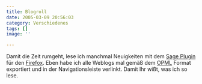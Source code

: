 ```yaml
---
title: Blogroll
date: 2005-03-09 20:56:03
category: Verschiedenes
tags: []
image: ''

---
```


Damit die Zeit rumgeht, lese ich manchmal Neuigkeiten mit dem [Sage Plugin](http://sage.mozdev.org/) für den [Firefox](http://www.firefox-browser.de/). Eben habe ich alle Weblogs mal gemäß dem [OPML](http://www.opml.org) Format exportiert und in der Navigationsleiste verlinkt. Damit Ihr wißt, was ich so lese.
